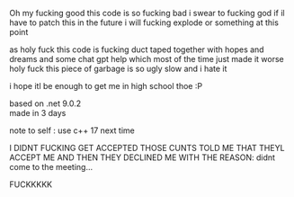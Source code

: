 Oh my fucking good this code is so fucking bad i swear to fucking god if il have to patch this in the future i will fucking explode or something at this point

as holy fuck this code is fucking duct taped together with hopes and dreams and some chat gpt help which most of the time just made it worse holy fuck
this piece of garbage is so ugly slow and i hate it

i hope itl be enough to get me in high school thoe :P

based on .net 9.0.2<br>
made in 3 days

note to self : use c++ 17 next time

I DIDNT FUCKING GET ACCEPTED THOSE CUNTS TOLD ME THAT THEYL ACCEPT ME AND THEN THEY DECLINED ME WITH THE REASON:
didnt come to the meeting...

FUCKKKKK
